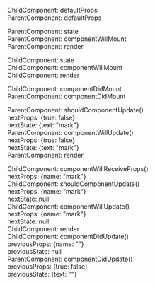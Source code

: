 ChildComponent: defaultProps    
ParentComponent: defaultProps

ParentComponent: state   
ParentComponent: componentWillMount   
ParentComponent: render

ChildComponent: state   
ChildComponent: componentWillMount   
ChildComponent: render   

ChildComponent: componentDidMount   
ParentComponent: componentDidMount

ParentComponent: shouldComponentUpdate()   
nextProps:  {true: false}   
nextState:  {text: "mark"}   
ParentComponent: componentWillUpdate()   
nextProps:  {true: false}   
nextState:  {text: "mark"}   
ParentComponent: render   

ChildComponent: componentWillReceiveProps()   
nextProps:  {name: "mark"}   
ChildComponent: shouldComponentUpdate()   
nextProps:  {name: "mark"}   
nextState:  null   
ChildComponent: componentWillUpdate()   
nextProps:  {name: "mark"}   
nextState:  null   
ChildComponent: render   
ChildComponent: componentDidUpdate()   
previousProps:  {name: ""}   
previousState:  null   
ParentComponent: componentDidUpdate()   
previousProps:  {true: false}   
previousState:  {text: ""}   

